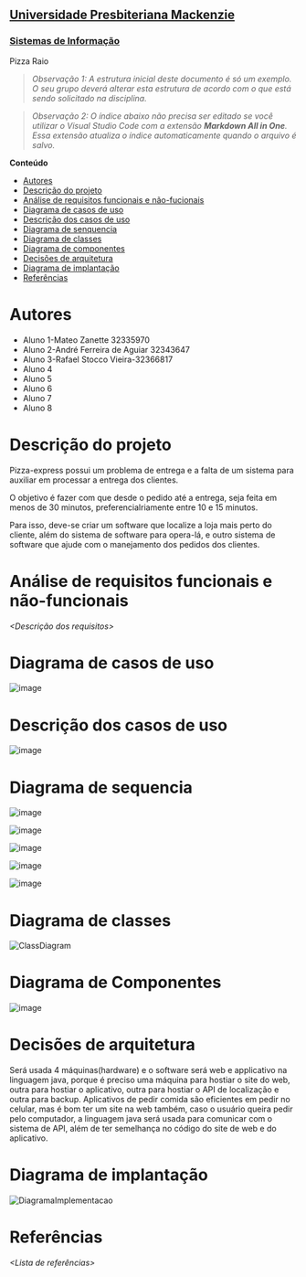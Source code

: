 <h2><a href= "https://www.mackenzie.br">Universidade Presbiteriana Mackenzie</a></h2>
<h3><a href= "https://www.mackenzie.br/graduacao/sao-paulo-higienopolis/sistemas-de-informacao">Sistemas de Informação</a></h3>


Pizza Raio


>*Observação 1: A estrutura inicial deste documento é só um exemplo. O seu grupo deverá alterar esta estrutura de acordo com o que está sendo solicitado na disciplina.*

>*Observação 2: O índice abaixo não precisa ser editado se você utilizar o Visual Studio Code com a extensão **Markdown All in One**. Essa extensão atualiza o índice automaticamente quando o arquivo é salvo.*

**Conteúdo**

- [Autores](#nome-alunos)
- [Descrição do projeto](#introdução-do-projeto)
- [Análise de requisitos funcionais e não-fucionais](#descrição-dos-requisitos)
- [Diagrama de casos de uso](#diagrama-de-comportamento-atores)
- [Descrição dos casos de uso](#descrição-das-funcões)
- [Diagrama de senquencia](#diagrama-de-ordem-interações)
- [Diagrama de classes](#diagrama-orientado-objetos)
- [Diagrama de componentes](#diagrama-estrutura-componente)
- [Decisões de arquitetura](#decisões-de-arquitetura)
- [Diagrama de implantação](#diagrama-de-hardware-software)
- [Referências](#referências)


# Autores

* Aluno 1-Mateo Zanette 32335970
* Aluno 2-André Ferreira de Aguiar 32343647
* Aluno 3-Rafael Stocco Vieira-32366817
* Aluno 4
* Aluno 5
* Aluno 6
* Aluno 7
* Aluno 8


# Descrição do projeto

Pizza-express possui um problema de entrega e a falta de um sistema para auxiliar em processar a entrega dos clientes.

O objetivo é fazer com que desde o pedido até a entrega, seja feita em menos de 30 minutos, preferencialriamente entre 10 e 15 minutos. 

Para isso, deve-se criar um software que localize a loja mais perto do cliente, além do sistema de software para opera-lá, e outro sistema de software que ajude com o manejamento dos pedidos dos clientes.

# Análise de requisitos funcionais e não-funcionais
*&lt;Descrição dos requisitos&gt;*

# Diagrama de casos de uso

![image](https://github.com/LimitForm1/ProjetoUML/assets/126169000/d8479def-91e1-4f1f-84cd-613aa868e7d0)


# Descrição dos casos de uso


![image](https://github.com/LimitForm1/ProjetoUML/assets/126169000/e709eca7-e65e-4ca5-b595-d26ed7b13fc9)



# Diagrama de sequencia

![image](https://github.com/LimitForm1/ProjetoUML/assets/142834699/911f4f57-69be-4182-aad9-aafc06025830)

![image](https://github.com/LimitForm1/ProjetoUML/assets/142834699/326fd8d0-3ada-47aa-ba5e-21aef877a8c3)

![image](https://github.com/LimitForm1/ProjetoUML/assets/142834699/6da5b53c-3b25-4690-ad26-37aa97e30c9f)

![image](https://github.com/LimitForm1/ProjetoUML/assets/142834699/5aa34cd0-ad31-4525-8bdc-60ac0f98efcb)

![image](https://github.com/LimitForm1/ProjetoUML/assets/142834699/4a729c4a-b8da-45f7-bcb6-d0f6c6768878)

# Diagrama de classes

![ClassDiagram](https://github.com/LimitForm1/ProjetoES/assets/126169000/2d454326-5bfc-4e8d-b442-b13af72e55e9)



# Diagrama de Componentes

![image](https://github.com/LimitForm1/ProjetoES/assets/142834699/7dd4f513-3b55-4116-82da-a6059d710a9e)


# Decisões de arquitetura

Será usada 4 máquinas(hardware) e o software será web e applicativo na linguagem java, porque é preciso uma máquina para hostiar o site do web, outra para hostiar o aplicativo,
outra para hostiar o API de localização e outra para backup. Aplicativos de pedir comida são eficientes em pedir no celular, mas é bom ter um site na web também, caso o usuário
queira pedir pelo computador, a linguagem java será usada para comunicar com o sistema de API, além de ter semelhança no código do site de web e do aplicativo.

# Diagrama de implantação

![DiagramaImplementacao](https://github.com/LimitForm1/ProjetoES/assets/126169000/8e487429-bcf9-4e4c-84d9-08c5352ca41b)


# Referências

*&lt;Lista de referências&gt;*
